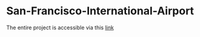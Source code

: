 # San-Francisco-International-Airport

The entire project is accessible via this <a href="https://mouadmh.github.io/Portfolio.github.io/Projects/Data_Analysis_of_San_Francisco_International_Airport/index.html">link</a>
